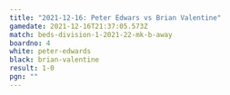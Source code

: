 ```yaml
---
title: "2021-12-16: Peter Edwars vs Brian Valentine"
gamedate: 2021-12-16T21:37:05.573Z
match: beds-division-1-2021-22-mk-b-away
boardno: 4
white: peter-edwards
black: brian-valentine
result: 1-0
pgn: ""
---
```

